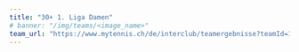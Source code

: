 ```yaml
---
title: "30+ 1. Liga Damen"
# banner: "/img/teams/<image_name>"
team_url: "https://www.mytennis.ch/de/interclub/teamergebnisse?teamId=11561"
---
```

